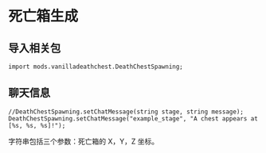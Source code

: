 # 死亡箱生成

## 导入相关包

`import mods.vanilladeathchest.DeathChestSpawning;`

## 聊天信息

    //DeathChestSpawning.setChatMessage(string stage, string message);
    DeathChestSpawning.setChatMessage("example_stage", "A chest appears at [%s, %s, %s]!");
    

字符串包括三个参数：死亡箱的 X，Y，Z 坐标。
